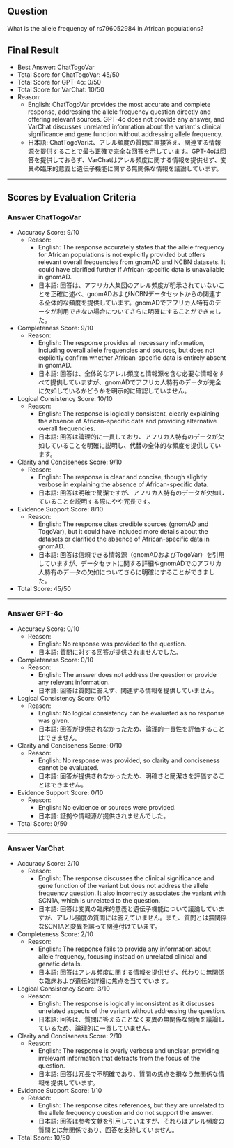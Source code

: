 ## Question

What is the allele frequency of rs796052984 in African populations?

## Final Result

- Best Answer: ChatTogoVar
- Total Score for ChatTogoVar: 45/50
- Total Score for GPT-4o: 0/50
- Total Score for VarChat: 10/50
- Reason:
  - English: ChatTogoVar provides the most accurate and complete response, addressing the allele frequency question directly and offering relevant sources. GPT-4o does not provide any answer, and VarChat discusses unrelated information about the variant's clinical significance and gene function without addressing allele frequency.
  - 日本語: ChatTogoVarは、アレル頻度の質問に直接答え、関連する情報源を提供することで最も正確で完全な回答を示しています。GPT-4oは回答を提供しておらず、VarChatはアレル頻度に関する情報を提供せず、変異の臨床的意義と遺伝子機能に関する無関係な情報を議論しています。

---

## Scores by Evaluation Criteria

### Answer ChatTogoVar
- Accuracy Score: 9/10
  - Reason: 
    - English: The response accurately states that the allele frequency for African populations is not explicitly provided but offers relevant overall frequencies from gnomAD and NCBN datasets. It could have clarified further if African-specific data is unavailable in gnomAD.
    - 日本語: 回答は、アフリカ人集団のアレル頻度が明示されていないことを正確に述べ、gnomADおよびNCBNデータセットからの関連する全体的な頻度を提供しています。gnomADでアフリカ人特有のデータが利用できない場合についてさらに明確にすることができました。
- Completeness Score: 9/10
  - Reason: 
    - English: The response provides all necessary information, including overall allele frequencies and sources, but does not explicitly confirm whether African-specific data is entirely absent in gnomAD.
    - 日本語: 回答は、全体的なアレル頻度と情報源を含む必要な情報をすべて提供していますが、gnomADでアフリカ人特有のデータが完全に欠如しているかどうかを明示的に確認していません。
- Logical Consistency Score: 10/10
  - Reason: 
    - English: The response is logically consistent, clearly explaining the absence of African-specific data and providing alternative overall frequencies.
    - 日本語: 回答は論理的に一貫しており、アフリカ人特有のデータが欠如していることを明確に説明し、代替の全体的な頻度を提供しています。
- Clarity and Conciseness Score: 9/10
  - Reason: 
    - English: The response is clear and concise, though slightly verbose in explaining the absence of African-specific data.
    - 日本語: 回答は明確で簡潔ですが、アフリカ人特有のデータが欠如していることを説明する際にやや冗長です。
- Evidence Support Score: 8/10
  - Reason: 
    - English: The response cites credible sources (gnomAD and TogoVar), but it could have included more details about the datasets or clarified the absence of African-specific data in gnomAD.
    - 日本語: 回答は信頼できる情報源（gnomADおよびTogoVar）を引用していますが、データセットに関する詳細やgnomADでのアフリカ人特有のデータの欠如についてさらに明確にすることができました。
- Total Score: 45/50

---

### Answer GPT-4o
- Accuracy Score: 0/10
  - Reason: 
    - English: No response was provided to the question.
    - 日本語: 質問に対する回答が提供されませんでした。
- Completeness Score: 0/10
  - Reason: 
    - English: The answer does not address the question or provide any relevant information.
    - 日本語: 回答は質問に答えず、関連する情報を提供していません。
- Logical Consistency Score: 0/10
  - Reason: 
    - English: No logical consistency can be evaluated as no response was given.
    - 日本語: 回答が提供されなかったため、論理的一貫性を評価することはできません。
- Clarity and Conciseness Score: 0/10
  - Reason: 
    - English: No response was provided, so clarity and conciseness cannot be evaluated.
    - 日本語: 回答が提供されなかったため、明確さと簡潔さを評価することはできません。
- Evidence Support Score: 0/10
  - Reason: 
    - English: No evidence or sources were provided.
    - 日本語: 証拠や情報源が提供されませんでした。
- Total Score: 0/50

---

### Answer VarChat
- Accuracy Score: 2/10
  - Reason: 
    - English: The response discusses the clinical significance and gene function of the variant but does not address the allele frequency question. It also incorrectly associates the variant with SCN1A, which is unrelated to the question.
    - 日本語: 回答は変異の臨床的意義と遺伝子機能について議論していますが、アレル頻度の質問には答えていません。また、質問とは無関係なSCN1Aと変異を誤って関連付けています。
- Completeness Score: 2/10
  - Reason: 
    - English: The response fails to provide any information about allele frequency, focusing instead on unrelated clinical and genetic details.
    - 日本語: 回答はアレル頻度に関する情報を提供せず、代わりに無関係な臨床および遺伝的詳細に焦点を当てています。
- Logical Consistency Score: 3/10
  - Reason: 
    - English: The response is logically inconsistent as it discusses unrelated aspects of the variant without addressing the question.
    - 日本語: 回答は、質問に答えることなく変異の無関係な側面を議論しているため、論理的に一貫していません。
- Clarity and Conciseness Score: 2/10
  - Reason: 
    - English: The response is overly verbose and unclear, providing irrelevant information that detracts from the focus of the question.
    - 日本語: 回答は冗長で不明確であり、質問の焦点を損なう無関係な情報を提供しています。
- Evidence Support Score: 1/10
  - Reason: 
    - English: The response cites references, but they are unrelated to the allele frequency question and do not support the answer.
    - 日本語: 回答は参考文献を引用していますが、それらはアレル頻度の質問とは無関係であり、回答を支持していません。
- Total Score: 10/50